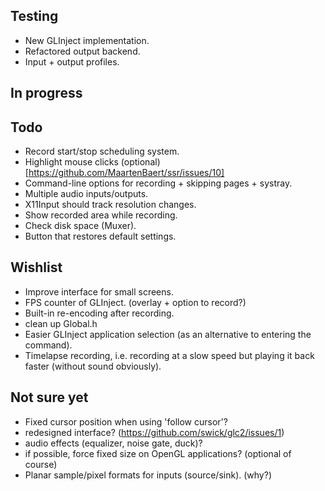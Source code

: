 Testing
-------

- New GLInject implementation.
- Refactored output backend.
- Input + output profiles.

In progress
-----------

Todo
----

- Record start/stop scheduling system.
- Highlight mouse clicks (optional) [https://github.com/MaartenBaert/ssr/issues/10]
- Command-line options for recording + skipping pages + systray.
- Multiple audio inputs/outputs.
- X11Input should track resolution changes.
- Show recorded area while recording.
- Check disk space (Muxer).
- Button that restores default settings.

Wishlist
--------

- Improve interface for small screens.
- FPS counter of GLInject. (overlay + option to record?)
- Built-in re-encoding after recording.
- clean up Global.h
- Easier GLInject application selection (as an alternative to entering the command).
- Timelapse recording, i.e. recording at a slow speed but playing it back faster (without sound obviously).

Not sure yet
------------

- Fixed cursor position when using 'follow cursor'?
- redesigned interface? (https://github.com/swick/glc2/issues/1)
- audio effects (equalizer, noise gate, duck)?
- if possible, force fixed size on OpenGL applications? (optional of course)
- Planar sample/pixel formats for inputs (source/sink). (why?)
